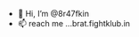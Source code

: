 - 👋 Hi, I’m @8r47fkin
- 📫 reach me ...brat.fightklub.in



<!---
8r47fkin/8r47fkin is a ✨ special ✨ repository because its `README.md` (this file) appears on your GitHub profile.
You can click the Preview link to take a look at your changes.
--->
